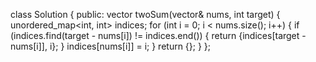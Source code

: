 class Solution {
public:
vector<int> twoSum(vector<int>& nums, int target) {
unordered_map<int, int> indices;
for (int i = 0; i < nums.size(); i++) {
if (indices.find(target - nums[i]) != indices.end()) {
return {indices[target - nums[i]], i};
}
indices[nums[i]] = i;
}
return {};
}
};